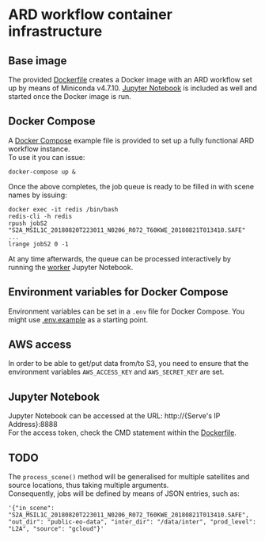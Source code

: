 # ARD workflow container infrastructure

## Base image
The provided [Dockerfile](Dockerfile) creates a Docker image with an ARD workflow set up by means of Miniconda v4.7.10.
[Jupyter Notebook](https://jupyter.org/) is included as well and started once the Docker image is run.

## Docker Compose
A [Docker Compose](docker-compose.yml) example file is provided to set up a fully functional ARD workflow instance.\
To use it you can issue:

```docker-compose up &```

Once the above completes, the job queue is ready to be filled in with scene names by issuing:

```
docker exec -it redis /bin/bash
redis-cli -h redis
rpush jobS2 "S2A_MSIL1C_20180820T223011_N0206_R072_T60KWE_20180821T013410.SAFE"
...
lrange jobS2 0 -1
```

At any time afterwards, the queue can be processed interactively by running the [worker](worker.ipynb) Jupyter Notebook.

## Environment variables for Docker Compose
Environment variables can be set in a `.env` file for Docker Compose. You might use [.env.example](./.env.example) as a starting point.

## AWS access
In order to be able to get/put data from/to S3, you need to ensure that the environment variables `AWS_ACCESS_KEY` and `AWS_SECRET_KEY` are set.

## Jupyter Notebook
Jupyter Notebook can be accessed at the URL: http://{Serve's IP Address}:8888\
For the access token, check the CMD statement within the [Dockerfile](Dockerfile).

## TODO
The `process_scene()` method will be generalised for multiple satellites and source locations, thus taking multiple arguments.\
Consequently, jobs will be defined by means of JSON entries, such as:

```
'{"in_scene": "S2A_MSIL1C_20180820T223011_N0206_R072_T60KWE_20180821T013410.SAFE", "out_dir": "public-eo-data", "inter_dir": "/data/inter", "prod_level": "L2A", "source": "gcloud"}'
```
